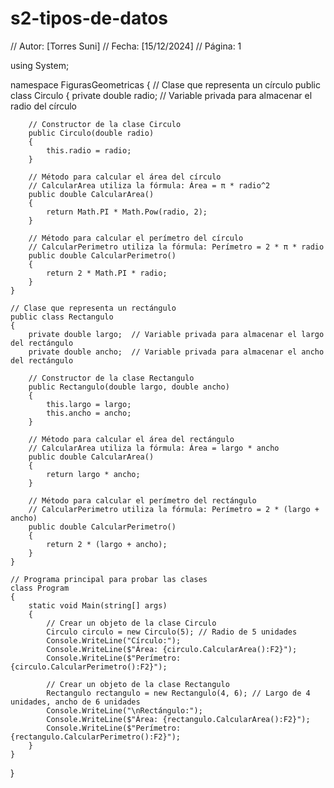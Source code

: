 # s2-tipos-de-datos
// Autor: [Torres Suni]
// Fecha: [15/12/2024]
// Página: 1

using System;

namespace FigurasGeometricas
{
    // Clase que representa un círculo
    public class Circulo
    {
        private double radio; // Variable privada para almacenar el radio del círculo

        // Constructor de la clase Circulo
        public Circulo(double radio)
        {
            this.radio = radio;
        }

        // Método para calcular el área del círculo
        // CalcularArea utiliza la fórmula: Área = π * radio^2
        public double CalcularArea()
        {
            return Math.PI * Math.Pow(radio, 2);
        }

        // Método para calcular el perímetro del círculo
        // CalcularPerimetro utiliza la fórmula: Perímetro = 2 * π * radio
        public double CalcularPerimetro()
        {
            return 2 * Math.PI * radio;
        }
    }

    // Clase que representa un rectángulo
    public class Rectangulo
    {
        private double largo;  // Variable privada para almacenar el largo del rectángulo
        private double ancho;  // Variable privada para almacenar el ancho del rectángulo

        // Constructor de la clase Rectangulo
        public Rectangulo(double largo, double ancho)
        {
            this.largo = largo;
            this.ancho = ancho;
        }

        // Método para calcular el área del rectángulo
        // CalcularArea utiliza la fórmula: Área = largo * ancho
        public double CalcularArea()
        {
            return largo * ancho;
        }

        // Método para calcular el perímetro del rectángulo
        // CalcularPerimetro utiliza la fórmula: Perímetro = 2 * (largo + ancho)
        public double CalcularPerimetro()
        {
            return 2 * (largo + ancho);
        }
    }

    // Programa principal para probar las clases
    class Program
    {
        static void Main(string[] args)
        {
            // Crear un objeto de la clase Circulo
            Circulo circulo = new Circulo(5); // Radio de 5 unidades
            Console.WriteLine("Círculo:");
            Console.WriteLine($"Área: {circulo.CalcularArea():F2}");
            Console.WriteLine($"Perímetro: {circulo.CalcularPerimetro():F2}");

            // Crear un objeto de la clase Rectangulo
            Rectangulo rectangulo = new Rectangulo(4, 6); // Largo de 4 unidades, ancho de 6 unidades
            Console.WriteLine("\nRectángulo:");
            Console.WriteLine($"Área: {rectangulo.CalcularArea():F2}");
            Console.WriteLine($"Perímetro: {rectangulo.CalcularPerimetro():F2}");
        }
    }
}
